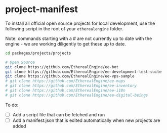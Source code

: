 # project-manifest

To install all official open source projects for local development, use the following script in the root of your `etherealengine` folder.

Note: commands starting with a # are not currently up to date with the engine - we are working diligently to get these up to date.

```bash
cd packages/projects/projects

# Open Source
git clone https://github.com/EtherealEngine/ee-bot
git clone https://github.com/EtherealEngine/ee-development-test-suite
git clone https://github.com/EtherealEngine/ee-vps-sample
# git clone https://github.com/EtherealEngine/ee-maps
# git clone https://github.com/EtherealEngine/ee-inventory
# git clone https://github.com/EtherealEngine/ee-i18n
# git clone https://github.com/EtherealEngine/ee-digital-beings
```

To do:

- [ ] Add a script file that can be fetched and run
- [ ] Add a manifest.json that is edited automatically when new projects are added
